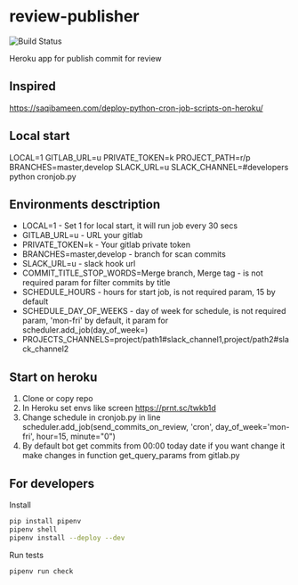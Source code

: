 # review-publisher

![Build Status](https://github.com/otis22/review-publisher/workflows/CI/badge.svg)


Heroku app for publish commit for review

## Inspired
https://saqibameen.com/deploy-python-cron-job-scripts-on-heroku/

## Local start 
LOCAL=1 GITLAB_URL=u PRIVATE_TOKEN=k PROJECT_PATH=r/p BRANCHES=master,develop SLACK_URL=u SLACK_CHANNEL=#developers python cronjob.py

## Environments desctription
* LOCAL=1 - Set 1 for local start, it will run job every 30 secs
* GITLAB_URL=u - URL your gitlab 
* PRIVATE_TOKEN=k - Your gitlab private token
* BRANCHES=master,develop - branch for scan commits
* SLACK_URL=u - slack hook url
* COMMIT_TITLE_STOP_WORDS=Merge branch, Merge tag - is not required param for filter commits by title
* SCHEDULE_HOURS - hours for start job, is not required param, 15 by default
* SCHEDULE_DAY_OF_WEEKS - day of week for schedule, is not required param, 'mon-fri' by default, it param for scheduler.add_job(day_of_week=) 
* PROJECTS_CHANNELS=project/path1#slack_channel1,project/path2#slack_channel2

## Start on heroku
1. Clone or copy repo
1. In Heroku set envs like screen https://prnt.sc/twkb1d
1. Change schedule in cronjob.py in line scheduler.add_job(send_commits_on_review, 'cron', day_of_week='mon-fri', hour=15, minute="0")
1. By default bot get commits from 00:00 today date if you want change it make changes in function get_query_params from gitlab.py

## For developers 

Install 
```bash
pip install pipenv
pipenv shell
pipenv install --deploy --dev
```

Run tests
```bash
pipenv run check
```
